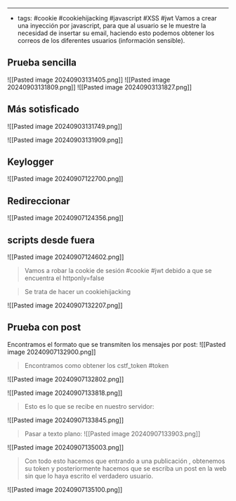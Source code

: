 
-- -
- tags: #cookie #cookiehijacking #javascript #XSS #jwt 
Vamos a crear una inyección por javascript, para que al usuario se le muestre la necesidad de insertar su email, haciendo esto podemos obtener los correos de los diferentes usuarios (información sensible).


## Prueba sencilla
![[Pasted image 20240903131405.png]]
![[Pasted image 20240903131809.png]]
![[Pasted image 20240903131827.png]]


## Más sotisficado

![[Pasted image 20240903131749.png]]

![[Pasted image 20240903131909.png]]

## Keylogger
![[Pasted image 20240907122700.png]]

## Redireccionar

![[Pasted image 20240907124356.png]]

## scripts desde fuera

![[Pasted image 20240907124602.png]]

> Vamos a robar la cookie de sesión #cookie #jwt debido a que se encuentra el httponly=false

>Se trata de hacer un cookiehijacking

![[Pasted image 20240907132207.png]]

## Prueba con post

Encontramos el formato que se transmiten los mensajes por post:
![[Pasted image 20240907132900.png]]



>Encontramos como obtener los cstf_token #token

![[Pasted image 20240907132802.png]]

![[Pasted image 20240907133818.png]]
>Esto es lo que se recibe en nuestro servidor:

![[Pasted image 20240907133845.png]]

>Pasar a texto plano:
![[Pasted image 20240907133903.png]]

![[Pasted image 20240907135003.png]]

> Con todo esto hacemos que entrando a una publicación , obtenemos su token y posteriormente hacemos que se escriba un post en la web sin que lo haya escrito el verdadero usuario.

![[Pasted image 20240907135100.png]]